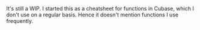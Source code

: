 It's still a WIP. I started this as a cheatsheet for functions in Cubase, which I don't use on a regular basis. Hence it doesn't mention functions I use frequently.
